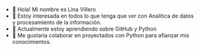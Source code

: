 - 👋 Hola! Mi nombre es Lina Villero
- 👀 Estoy interesada en todos lo que tenga que ver con Analitica de datos y procesamiento de la información.
- 🌱 Actualmente estoy aprendiendo sobre GitHub y Python
- 💞️ Me gustaria colaborar en proyectados con Python para afianzar mis conocimientos.
